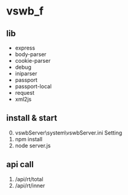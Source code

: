# vswb_f

## lib
* express
*	body-parser
* cookie-parser
* debug
* iniparser
* passport
* passport-local
* request
* xml2js

## install & start
0. vswbServer\system\vswbServer.ini Setting
1. npm install
2. node server.js

## api call
1. /api/rt/total
2. /api/rt/inner
